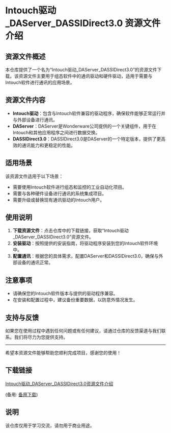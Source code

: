 # Intouch驱动_DAServer_DASSIDirect3.0 资源文件介绍

## 资源文件概述

本仓库提供了一个名为“Intouch驱动_DAServer_DASSIDirect3.0”的资源文件下载。该资源文件主要用于组态软件中的通讯驱动和硬件驱动，适用于需要与Intouch软件进行通讯的应用场景。

## 资源文件内容

- **Intouch驱动**：包含与Intouch软件兼容的驱动程序，确保软件能够正常运行并与外部设备进行通讯。
- **DAServer**：DAServer是Wonderware公司提供的一个关键组件，用于在Intouch和其他应用程序之间进行数据交换。
- **DASSIDirect3.0**：DASSIDirect3.0是DAServer的一个特定版本，提供了更高效的通讯能力和更稳定的性能。

## 适用场景

该资源文件适用于以下场景：

- 需要使用Intouch软件进行组态和监控的工业自动化项目。
- 需要与各种硬件设备进行通讯的系统集成项目。
- 需要升级或替换现有通讯驱动的Intouch用户。

## 使用说明

1. **下载资源文件**：点击仓库中的下载链接，获取“Intouch驱动_DAServer_DASSIDirect3.0”资源文件。
2. **安装驱动**：按照提供的安装指南，将驱动程序安装到您的Intouch软件环境中。
3. **配置通讯**：根据您的具体需求，配置DAServer和DASSIDirect3.0，确保与外部设备的通讯正常。

## 注意事项

- 请确保您的Intouch软件版本与提供的驱动程序兼容。
- 在安装和配置过程中，建议备份重要数据，以防意外情况发生。

## 支持与反馈

如果您在使用过程中遇到任何问题或有任何建议，请通过仓库的反馈渠道与我们联系。我们将尽力为您提供支持。

---

希望本资源文件能够帮助您顺利完成项目，感谢您的使用！

## 下载链接
[Intouch驱动_DAServer_DASSIDirect3.0资源文件介绍](https://pan.quark.cn/s/90d4c70a0ac7) 

(备用: [备用下载](https://pan.baidu.com/s/1qUNYWciQZ5PnYOk5cSgMXA?pwd=1234))

## 说明

该仓库仅用于学习交流，请勿用于商业用途。
